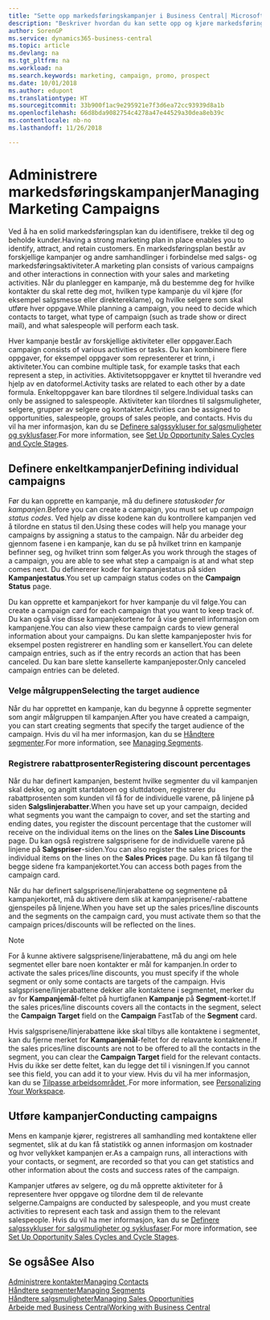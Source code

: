 ```yaml
---
title: "Sette opp markedsføringskampanjer i Business Central| Microsoft-dokumentasjon"
description: "Beskriver hvordan du kan sette opp og kjøre markedsføringskampanjer i Business Central for å identifisere og trekke til deg prospekter og beholde kunder."
author: SorenGP
ms.service: dynamics365-business-central
ms.topic: article
ms.devlang: na
ms.tgt_pltfrm: na
ms.workload: na
ms.search.keywords: marketing, campaign, promo, prospect
ms.date: 10/01/2018
ms.author: edupont
ms.translationtype: HT
ms.sourcegitcommit: 33b900f1ac9e295921e7f3d6ea72cc93939d8a1b
ms.openlocfilehash: 66d8bda9082754c4278a47e44529a30dea8eb39c
ms.contentlocale: nb-no
ms.lasthandoff: 11/26/2018

---
```

# <a name="managing-marketing-campaigns"></a><span data-ttu-id="45dd2-103">Administrere markedsføringskampanjer</span><span class="sxs-lookup"><span data-stu-id="45dd2-103">Managing Marketing Campaigns</span></span>
<span data-ttu-id="45dd2-104">Ved å ha en solid markedsføringsplan kan du identifisere, trekke til deg og beholde kunder.</span><span class="sxs-lookup"><span data-stu-id="45dd2-104">Having a strong marketing plan in place enables you to identify, attract, and retain customers.</span></span> <span data-ttu-id="45dd2-105">En markedsføringsplan består av forskjellige kampanjer og andre samhandlinger i forbindelse med salgs- og markedsføringsaktiviteter.</span><span class="sxs-lookup"><span data-stu-id="45dd2-105">A marketing plan consists of various campaigns and other interactions in connection with your sales and marketing activities.</span></span> <span data-ttu-id="45dd2-106">Når du planlegger en kampanje, må du bestemme deg for hvilke kontakter du skal rette deg mot, hvilken type kampanje du vil kjøre (for eksempel salgsmesse eller direktereklame), og hvilke selgere som skal utføre hver oppgave.</span><span class="sxs-lookup"><span data-stu-id="45dd2-106">While planning a campaign, you need to decide which contacts to target, what type of campaign (such as trade show or direct mail), and what salespeople will perform each task.</span></span>

<span data-ttu-id="45dd2-107">Hver kampanje består av forskjellige aktiviteter eller oppgaver.</span><span class="sxs-lookup"><span data-stu-id="45dd2-107">Each campaign consists of various activities or tasks.</span></span> <span data-ttu-id="45dd2-108">Du kan kombinere flere oppgaver, for eksempel oppgaver som representerer et trinn, i aktiviteter.</span><span class="sxs-lookup"><span data-stu-id="45dd2-108">You can combine multiple task, for example tasks that each represent a step, in activities.</span></span> <span data-ttu-id="45dd2-109">Aktivitetsoppgaver er knyttet til hverandre ved hjelp av en datoformel.</span><span class="sxs-lookup"><span data-stu-id="45dd2-109">Activity tasks are related to each other by a date formula.</span></span> <span data-ttu-id="45dd2-110">Enkeltoppgaver kan bare tilordnes til selgere.</span><span class="sxs-lookup"><span data-stu-id="45dd2-110">Individual tasks can only be assigned to salespeople.</span></span> <span data-ttu-id="45dd2-111">Aktiviteter kan tilordnes til salgsmuligheter, selgere, grupper av selgere og kontakter.</span><span class="sxs-lookup"><span data-stu-id="45dd2-111">Activities can be assigned to opportunities, salespeople, groups of sales people, and contacts.</span></span> <span data-ttu-id="45dd2-112">Hvis du vil ha mer informasjon, kan du se [Definere salgssykluser for salgsmuligheter og syklusfaser](marketing-how-setup-opportunity-sales-cycles-stages.md).</span><span class="sxs-lookup"><span data-stu-id="45dd2-112">For more information, see [Set Up Opportunity Sales Cycles and Cycle Stages](marketing-how-setup-opportunity-sales-cycles-stages.md).</span></span>

## <a name="defining-individual-campaigns"></a><span data-ttu-id="45dd2-113">Definere enkeltkampanjer</span><span class="sxs-lookup"><span data-stu-id="45dd2-113">Defining individual campaigns</span></span>
<span data-ttu-id="45dd2-114">Før du kan opprette en kampanje, må du definere *statuskoder for kampanjen*.</span><span class="sxs-lookup"><span data-stu-id="45dd2-114">Before you can create a campaign, you must set up *campaign status codes*.</span></span> <span data-ttu-id="45dd2-115">Ved hjelp av disse kodene kan du kontrollere kampanjen ved å tilordne en status til den.</span><span class="sxs-lookup"><span data-stu-id="45dd2-115">Using these codes will help you manage your campaigns by assigning a status to the campaign.</span></span> <span data-ttu-id="45dd2-116">Når du arbeider deg gjennom fasene i en kampanje, kan du se på hvilket trinn en kampanje befinner seg, og hvilket trinn som følger.</span><span class="sxs-lookup"><span data-stu-id="45dd2-116">As you work through the stages of a campaign, you are able to see what step a campaign is at and what step comes next.</span></span> <span data-ttu-id="45dd2-117">Du definererer koder for kampanjestatus på siden **Kampanjestatus**.</span><span class="sxs-lookup"><span data-stu-id="45dd2-117">You set up campaign status codes on the **Campaign Status** page.</span></span>

<span data-ttu-id="45dd2-118">Du kan opprette et kampanjekort for hver kampanje du vil følge.</span><span class="sxs-lookup"><span data-stu-id="45dd2-118">You can create a campaign card for each campaign that you want to keep track of.</span></span> <span data-ttu-id="45dd2-119">Du kan også vise disse kampanjekortene for å vise generell informasjon om kampanjene.</span><span class="sxs-lookup"><span data-stu-id="45dd2-119">You can also view these campaign cards to view general information about your campaigns.</span></span>
<span data-ttu-id="45dd2-120">Du kan slette kampanjeposter hvis for eksempel posten registrerer en handling som er kansellert.</span><span class="sxs-lookup"><span data-stu-id="45dd2-120">You can delete campaign entries, such as if the entry records an action that has been canceled.</span></span> <span data-ttu-id="45dd2-121">Du kan bare slette kansellerte kampanjeposter.</span><span class="sxs-lookup"><span data-stu-id="45dd2-121">Only canceled campaign entries can be deleted.</span></span>

### <a name="selecting-the-target-audience"></a><span data-ttu-id="45dd2-122">Velge målgruppen</span><span class="sxs-lookup"><span data-stu-id="45dd2-122">Selecting the target audience</span></span>
<span data-ttu-id="45dd2-123">Når du har opprettet en kampanje, kan du begynne å opprette segmenter som angir målgruppen til kampanjen.</span><span class="sxs-lookup"><span data-stu-id="45dd2-123">After you have created a campaign, you can start creating segments that specify the target audience of the campaign.</span></span> <span data-ttu-id="45dd2-124">Hvis du vil ha mer informasjon, kan du se [Håndtere segmenter](marketing-segments.md).</span><span class="sxs-lookup"><span data-stu-id="45dd2-124">For more information, see [Managing Segments](marketing-segments.md).</span></span>

### <a name="registering-discount-percentages"></a><span data-ttu-id="45dd2-125">Registrere rabattprosenter</span><span class="sxs-lookup"><span data-stu-id="45dd2-125">Registering discount percentages</span></span>
<span data-ttu-id="45dd2-126">Når du har definert kampanjen, bestemt hvilke segmenter du vil kampanjen skal dekke, og angitt startdatoen og sluttdatoen, registrerer du rabattprosenten som kunden vil få for de individuelle varene, på linjene på siden **Salgslinjerabatter**.</span><span class="sxs-lookup"><span data-stu-id="45dd2-126">When you have set up your campaign, decided what segments you want the campaign to cover, and set the starting and ending dates, you register the discount percentage that the customer will receive on the individual items on the lines on the **Sales Line Discounts** page.</span></span> <span data-ttu-id="45dd2-127">Du kan også registrere salgsprisene for de individuelle varene på linjene på **Salgspriser**-siden.</span><span class="sxs-lookup"><span data-stu-id="45dd2-127">You can also register the sales prices for the individual items on the lines on the **Sales Prices** page.</span></span> <span data-ttu-id="45dd2-128">Du kan få tilgang til begge sidene fra kampanjekortet.</span><span class="sxs-lookup"><span data-stu-id="45dd2-128">You can access both pages from the campaign card.</span></span>

 <span data-ttu-id="45dd2-129">Når du har definert salgsprisene/linjerabattene og segmentene på kampanjekortet, må du aktivere dem slik at kampanjeprisene/-rabattene gjenspeiles på linjene.</span><span class="sxs-lookup"><span data-stu-id="45dd2-129">When you have set up the sales prices/line discounts and the segments on the campaign card, you must activate them so that the campaign prices/discounts will be reflected on the lines.</span></span>

> [!NOTE]  
>   <span data-ttu-id="45dd2-130">For å kunne aktivere salgsprisene/linjerabattene, må du angi om hele segmentet eller bare noen kontakter er mål for kampanjen.</span><span class="sxs-lookup"><span data-stu-id="45dd2-130">In order to activate the sales prices/line discounts, you must specify if the whole segment or only some contacts are targets of the campaign.</span></span> <span data-ttu-id="45dd2-131">Hvis salgsprisene/linjerabattene dekker alle kontaktene i segmentet, merker du av for **Kampanjemål**-feltet på hurtigfanen **Kampanje** på **Segment**-kortet.</span><span class="sxs-lookup"><span data-stu-id="45dd2-131">If the sales prices/line discounts covers all the contacts in the segment, select the **Campaign Target** field on the **Campaign** FastTab of the **Segment** card.</span></span>

<span data-ttu-id="45dd2-132">Hvis salgsprisene/linjerabattene ikke skal tilbys alle kontaktene i segmentet, kan du fjerne merket for **Kampanjemål**-feltet for de relavante kontaktene.</span><span class="sxs-lookup"><span data-stu-id="45dd2-132">If the sales prices/line discounts are not to be offered to all the contacts in the segment, you can clear the **Campaign Target** field for the relevant contacts.</span></span> <span data-ttu-id="45dd2-133">Hvis du ikke ser dette feltet, kan du legge det til i visningen.</span><span class="sxs-lookup"><span data-stu-id="45dd2-133">If you cannot see this field, you can add it to your view.</span></span> <span data-ttu-id="45dd2-134">Hvis du vil ha mer informasjon, kan du se [Tilpasse arbeidsområdet ](ui-personalization-user.md).</span><span class="sxs-lookup"><span data-stu-id="45dd2-134">For more information, see [Personalizing Your Workspace](ui-personalization-user.md).</span></span>

## <a name="conducting-campaigns"></a><span data-ttu-id="45dd2-135">Utføre kampanjer</span><span class="sxs-lookup"><span data-stu-id="45dd2-135">Conducting campaigns</span></span>
<span data-ttu-id="45dd2-136">Mens en kampanje kjører, registreres all samhandling med kontaktene eller segmentet, slik at du kan få statistikk og annen informasjon om kostnader og hvor vellykket kampanjen er.</span><span class="sxs-lookup"><span data-stu-id="45dd2-136">As a campaign runs, all interactions with your contacts, or segment, are recorded so that you can get statistics and other information about the costs and success rates of the campaign.</span></span>

<span data-ttu-id="45dd2-137">Kampanjer utføres av selgere, og du må opprette aktiviteter for å representere hver oppgave og tilordne dem til de relevante selgerne.</span><span class="sxs-lookup"><span data-stu-id="45dd2-137">Campaigns are conducted by salespeople, and you must create activities to represent each task and assign them to the relevant salespeople.</span></span> <span data-ttu-id="45dd2-138">Hvis du vil ha mer informasjon, kan du se [Definere salgssykluser for salgsmuligheter og syklusfaser](marketing-how-setup-opportunity-sales-cycles-stages.md).</span><span class="sxs-lookup"><span data-stu-id="45dd2-138">For more information, see [Set Up Opportunity Sales Cycles and Cycle Stages](marketing-how-setup-opportunity-sales-cycles-stages.md).</span></span>

## <a name="see-also"></a><span data-ttu-id="45dd2-139">Se også</span><span class="sxs-lookup"><span data-stu-id="45dd2-139">See Also</span></span>
[<span data-ttu-id="45dd2-140">Administrere kontakter</span><span class="sxs-lookup"><span data-stu-id="45dd2-140">Managing Contacts</span></span>](marketing-contacts.md)  
[<span data-ttu-id="45dd2-141">Håndtere segmenter</span><span class="sxs-lookup"><span data-stu-id="45dd2-141">Managing Segments</span></span>](marketing-segments.md)  
[<span data-ttu-id="45dd2-142">Håndtere salgsmuligheter</span><span class="sxs-lookup"><span data-stu-id="45dd2-142">Managing Sales Opportunities</span></span>](marketing-manage-sales-opportunities.md)  
[<span data-ttu-id="45dd2-143">Arbeide med Business Central</span><span class="sxs-lookup"><span data-stu-id="45dd2-143">Working with Business Central</span></span>](ui-work-product.md)  

